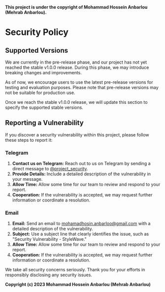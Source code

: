**This project is under the copyright of Mohammad Hossein Anbarlou (Mehrab Anbarlou).**

# Security Policy

## Supported Versions

We are currently in the pre-release phase, and our project has not yet reached the stable v1.0.0 release. During this phase, we may introduce breaking changes and improvements.

As of now, we encourage users to use the latest pre-release versions for testing and evaluation purposes. Please note that pre-release versions may not be suitable for production use.

Once we reach the stable v1.0.0 release, we will update this section to specify the supported stable versions.

## Reporting a Vulnerability

If you discover a security vulnerability within this project, please follow these steps to report it:

### Telegram

1. **Contact us on Telegram:** Reach out to us on Telegram by sending a direct message to [@project_security](https://t.me/Mehrabios).
2. **Provide Details:** Include a detailed description of the vulnerability in your message.
3. **Allow Time:** Allow some time for our team to review and respond to your report.
4. **Cooperation:** If the vulnerability is accepted, we may request further information or coordinate a resolution.

### Email

1. **Email:** Send an email to mohamadhosin.anbarloo@gmail.com with a detailed description of the vulnerability.
2. **Subject:** Use a subject line that clearly identifies the issue, such as "Security Vulnerability - StyleWave."
3. **Allow Time:** Allow some time for our team to review and respond to your report.
4. **Cooperation:** If the vulnerability is accepted, we may request further information or coordinate a resolution.

We take all security concerns seriously. Thank you for your efforts in responsibly disclosing any security issues.

**Copyright (c) 2023 Mohammad Hossein Anbarlou (Mehrab Anbarlou)**
